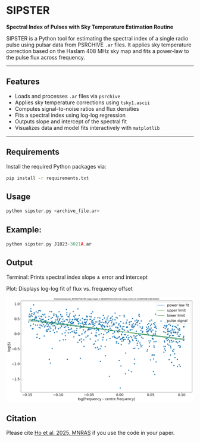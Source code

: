 # SIPSTER

**Spectral Index of Pulses with Sky Temperature Estimation Routine**

SIPSTER is a Python tool for estimating the spectral index of a single radio pulse using pulsar data from PSRCHIVE `.ar` files. It applies sky temperature correction based on the Haslam 408 MHz sky map and fits a power-law to the pulse flux across frequency.

---

## Features

- Loads and processes `.ar` files via `psrchive`
- Applies sky temperature corrections using `tsky1.ascii`
- Computes signal-to-noise ratios and flux densities
- Fits a spectral index using log-log regression
- Outputs slope and intercept of the spectral fit
- Visualizes data and model fits interactively with `matplotlib`

---

## Requirements

Install the required Python packages via:

```bash
pip install -r requirements.txt  
```

## Usage
``` python
python sipster.py <archive_file.ar>
```

## Example:
``` python
python sipster.py J1823-3021A.ar  
```

## Output
Terminal: Prints spectral index slope ± error and intercept  

Plot: Displays log-log fit of flux vs. frequency offset

<img src="sipster_exampleplot.png" alt="sipster" width="1000">

## Citation
Please cite [Ho et al. 2025, MNRAS](https://academic.oup.com/mnras/advance-article/doi/10.1093/mnras/staf995/8168211?utm_source=advanceaccess&utm_campaign=mnras&utm_medium=email&login=false) if you use the code in your paper.

